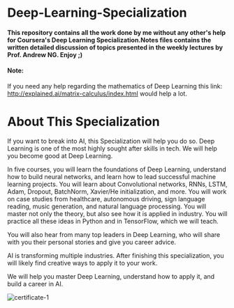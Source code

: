 # Deep-Learning-Specialization
#### This repository contains all the work done by me without any other's help for Coursera's Deep Learning Specialization.Notes files contains the written detailed discussion of topics presented in the weekly lectures by Prof. Andrew NG. Enjoy ;)

#### Note:
If you need any help regarding the mathematics of Deep Learning this link: http://explained.ai/matrix-calculus/index.html would help a lot. 

# About This Specialization
If you want to break into AI, this Specialization will help you do so. Deep Learning is one of the most highly sought after skills in tech. We will help you become good at Deep Learning.

In five courses, you will learn the foundations of Deep Learning, understand how to build neural networks, and learn how to lead successful machine learning projects. You will learn about Convolutional networks, RNNs, LSTM, Adam, Dropout, BatchNorm, Xavier/He initialization, and more. You will work on case studies from healthcare, autonomous driving, sign language reading, music generation, and natural language processing. You will master not only the theory, but also see how it is applied in industry. You will practice all these ideas in Python and in TensorFlow, which we will teach.

You will also hear from many top leaders in Deep Learning, who will share with you their personal stories and give you career advice.

AI is transforming multiple industries. After finishing this specialization, you will likely find creative ways to apply it to your work.

We will help you master Deep Learning, understand how to apply it, and build a career in AI.

![certificate-1](https://user-images.githubusercontent.com/11444318/46258440-108ecf80-c4cb-11e8-8122-93fffa58a570.jpg)
